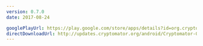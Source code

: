 ```yaml
---
version: 0.7.0
date: 2017-08-24

googlePlayUrl: https://play.google.com/store/apps/details?id=org.cryptomator.beta
directDownloadUrl: http://updates.cryptomator.org/android/Cryptomator-0.7.0.apk
---
```

